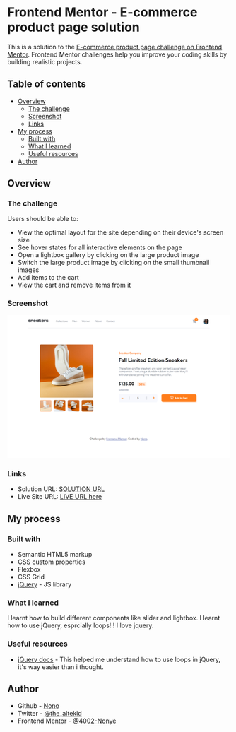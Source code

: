 # Frontend Mentor - E-commerce product page solution

This is a solution to the [E-commerce product page challenge on Frontend Mentor](https://www.frontendmentor.io/challenges/ecommerce-product-page-UPsZ9MJp6). Frontend Mentor challenges help you improve your coding skills by building realistic projects.

## Table of contents

- [Overview](#overview)
  - [The challenge](#the-challenge)
  - [Screenshot](#screenshot)
  - [Links](#links)
- [My process](#my-process)
  - [Built with](#built-with)
  - [What I learned](#what-i-learned)
  - [Useful resources](#useful-resources)
- [Author](#author)



## Overview

### The challenge

Users should be able to:

- View the optimal layout for the site depending on their device's screen size
- See hover states for all interactive elements on the page
- Open a lightbox gallery by clicking on the large product image
- Switch the large product image by clicking on the small thumbnail images
- Add items to the cart
- View the cart and remove items from it

### Screenshot

![](./screenshot.png)

### Links

- Solution URL: [SOLUTION URL](https://www.frontendmentor.io/solutions/ecommerce-product-page-built-with-javascript-jquery-and-css-DBz7qqjDUx)
- Live Site URL: [LIVE URL here](https://4002-nonye.github.io/Ecommerce-product-page-main/)

## My process

### Built with

- Semantic HTML5 markup
- CSS custom properties
- Flexbox
- CSS Grid
- [jQuery](https://jquery.com/) - JS library



### What I learned
I learnt how to build different components like slider and lightbox.
I learnt how to use jQuery, esprcially loops!!! I love jquery.

### Useful resources

- [jQuery docs](https://api.jquery.com/) - This helped me understand how to use loops in jQuery, it's way easier than i thought.



## Author

- Github - [Nono](https://github.com/4002-Nonye)
- Twitter - [@the_altekid](https://twitter.com/the_altekid)
- Frontend Mentor - [@4002-Nonye](https://www.frontendmentor.io/profile/4002-Nonye)

